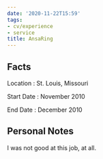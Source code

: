 ```yaml
---
date: '2020-11-22T15:59'
tags:
- cv/experience
- service
title: AnsaRing
---
```


Facts
-----

Location
:   St. Louis, Missouri

Start Date
:   November 2010

End Date
:   December 2010

Personal Notes
--------------

I was not good at this job, at all.
